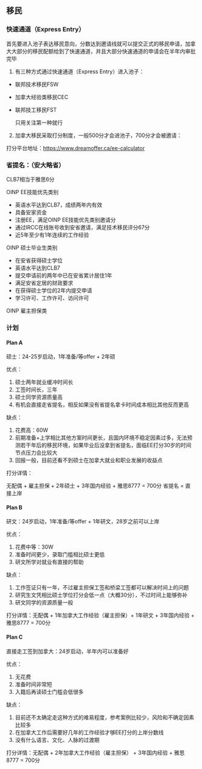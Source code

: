 ## 移民

### 快速通道（Express Entry）

首先要进入池子表达移民意向，分数达到邀请线就可以提交正式的移民申请，加拿大大部分的移民配额给到了快速通道，并且大部分快速通道的申请会在半年内审批完毕

1. 有三种方式通过快速通道（Express Entry）进入池子：
- 联邦技术移民FSW
- 加拿大经验类移民CEC
- 联邦技工移民FST

   只用关注第一种就行

2. 加拿大移民采取打分制度，一般500分才会进池子，700分才会被邀请：

打分平台地址：https://www.dreamoffer.ca/ee-calculator

### 省提名：（安大略省）

CLB7相当于雅思6分

OINP EE技能优先类别
- 英语水平达到CLB7，成绩两年内有效
- 具备安家资金
- 注册EE，满足OINP EE技能优先类别邀请分
- 通过IRCC在线账号收到安省邀请，满足技术移民评分67分
- 近5年至少有1年连续的工作经验

OINP 硕士毕业生类别
- 在安省获得硕士学位
- 英语水平达到CLB7
- 提交申请前的两年中已在安省累计居住1年
- 满足安省定居的财政要求
- 在获得硕士学位的2年内提交申请
- 学习许可、工作许可、访问许可

OINP 雇主担保类

### 计划

#### Plan A

硕士：24-25岁启动，1年准备/等offer + 2年硕

优点：
1. 硕士两年就业缓冲时间长
2. 工签时间长，三年
3. 硕士同学资源质量高
4. 有机会直接走省提名，相反如果没有省提名拿卡时间成本相比其他反而更高

缺点：
1. 花费高：60W
2. 前期准备+上学相比其他方案时间更长，且国内环境不稳定因素过多，无法预测若干年后的移民环境，如果毕业后没拿到省提名，面临EE打分30岁的时间节点压力会比较大
3. 回报一般，目前还看不到硕士在加拿大就业和职业发展的收益点

打分详情：

无配偶 + 雇主担保 + 2年硕士 + 3年国内经验 + 雅思8777 = 700分
省提名 = 直接上岸

#### Plan B

研文：24岁启动，1年准备/等offer + 1年研文，28岁之前可以上岸

优点：
1. 花费中等：30W
2. 准备时间更少，录取门槛相比硕士更低
3. 研文所学对就业有直接的帮助

缺点：
1. 工作签证只有一年，不过雇主担保工签和桥梁工签都可以解决时间上的问题
2. 研究生文凭相比硕士学位打分会低一点（大概30分），不过时间上能够弥补
3. 研文同学的资源质量一般

打分详情：无配偶 + 1年加拿大工作经验（雇主担保）+ 1年研文 + 3年国内经验 + 雅思8777 = 700分

#### Plan C

直接走工签到加拿大：24岁启动，半年内可以准备好

优点：
1. 无花费
2. 准备时间非常短
3. 入籍后再读硕士门槛会低很多

缺点：
1. 目前还不太确定走这种方式的难易程度，参考案例比较少，风险和不确定因素比较多
2. 在加拿大工作后需要好几年的工作经验才够EE打分的上岸分数线
3. 没有什么语言、文化、人脉的过渡期

打分详情：无配偶 + 2年加拿大工作经验（雇主担保） + 3年国内经验 + 雅思8777 = 700分




